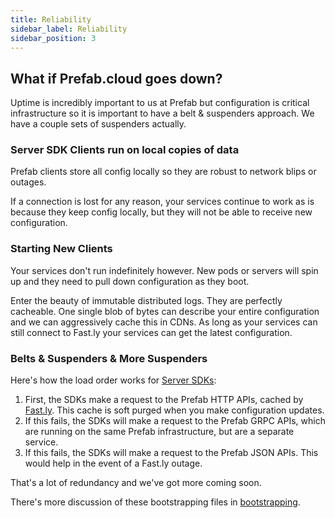```yaml
---
title: Reliability
sidebar_label: Reliability
sidebar_position: 3
---
```


## What if Prefab.cloud goes down?

Uptime is incredibly important to us at Prefab but configuration is critical infrastructure so it is important to have a belt & suspenders approach.
We have a couple sets of suspenders actually.

### Server SDK Clients run on local copies of data

Prefab clients store all config locally so they are robust to network blips or outages.

If a connection is lost for any reason, your services continue to work as is because they keep config locally, but they will not be able to receive new configuration.

### Starting New Clients

Your services don't run indefinitely however. New pods or servers will spin up and they need to pull down configuration as they boot.

Enter the beauty of immutable distributed logs. They are perfectly cacheable. One single blob of bytes can describe your entire configuration and we can aggressively cache this in CDNs. As long as your services can still connect to Fast.ly your services can get the latest configuration.

### Belts & Suspenders & More Suspenders

Here's how the load order works for [Server SDKs](./server-sdks):

1. First, the SDKs make a request to the Prefab HTTP APIs, cached by [Fast.ly](https://Fast.ly). This cache is soft purged when you make configuration updates.
2. If this fails, the SDKs will make a request to the Prefab GRPC APIs, which are running on the same Prefab infrastructure, but are a separate service.
3. If this fails, the SDKs will make a request to the Prefab JSON APIs. This would help in the event of a Fast.ly outage.

That's a lot of redundancy and we've got more coming soon.

There's more discussion of these bootstrapping files in [bootstrapping](/docs/explanations/architecture/bootstrapping.md).
